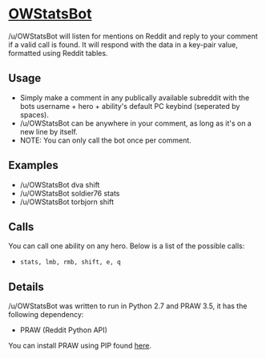 # [OWStatsBot](http://reddit.com/u/OWStatsBot)

/u/OWStatsBot will listen for mentions on Reddit and reply to your comment if a valid call is found. It will respond with the data in a key-pair value, formatted using Reddit tables.

Usage
-----
* Simply make a comment in any publically available subreddit with the bots username + hero + ability's default PC keybind (seperated by spaces).
* /u/OWStatsBot can be anywhere in your comment, as long as it's on a new line by itself.
* NOTE: You can only call the bot once per comment.

Examples
------------
* /u/OWStatsBot dva shift
* /u/OWStatsBot soldier76 stats
* /u/OWStatsBot torbjorn shift

Calls
------------
You can call one ability on any hero. Below is a list of the possible calls:
* `stats, lmb, rmb, shift, e, q`

Details
------------
/u/OWStatsBot was written to run in Python 2.7 and PRAW 3.5, it has the following dependency:
* PRAW (Reddit Python API)

You can install PRAW using PIP found [here](https://pip.pypa.io/en/stable/installing/).


